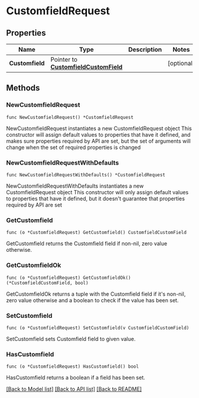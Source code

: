 # CustomfieldRequest

## Properties

Name | Type | Description | Notes
------------ | ------------- | ------------- | -------------
**Customfield** | Pointer to [**CustomfieldCustomField**](CustomfieldCustomField.md) |  | [optional] 

## Methods

### NewCustomfieldRequest

`func NewCustomfieldRequest() *CustomfieldRequest`

NewCustomfieldRequest instantiates a new CustomfieldRequest object
This constructor will assign default values to properties that have it defined,
and makes sure properties required by API are set, but the set of arguments
will change when the set of required properties is changed

### NewCustomfieldRequestWithDefaults

`func NewCustomfieldRequestWithDefaults() *CustomfieldRequest`

NewCustomfieldRequestWithDefaults instantiates a new CustomfieldRequest object
This constructor will only assign default values to properties that have it defined,
but it doesn't guarantee that properties required by API are set

### GetCustomfield

`func (o *CustomfieldRequest) GetCustomfield() CustomfieldCustomField`

GetCustomfield returns the Customfield field if non-nil, zero value otherwise.

### GetCustomfieldOk

`func (o *CustomfieldRequest) GetCustomfieldOk() (*CustomfieldCustomField, bool)`

GetCustomfieldOk returns a tuple with the Customfield field if it's non-nil, zero value otherwise
and a boolean to check if the value has been set.

### SetCustomfield

`func (o *CustomfieldRequest) SetCustomfield(v CustomfieldCustomField)`

SetCustomfield sets Customfield field to given value.

### HasCustomfield

`func (o *CustomfieldRequest) HasCustomfield() bool`

HasCustomfield returns a boolean if a field has been set.


[[Back to Model list]](../README.md#documentation-for-models) [[Back to API list]](../README.md#documentation-for-api-endpoints) [[Back to README]](../README.md)


